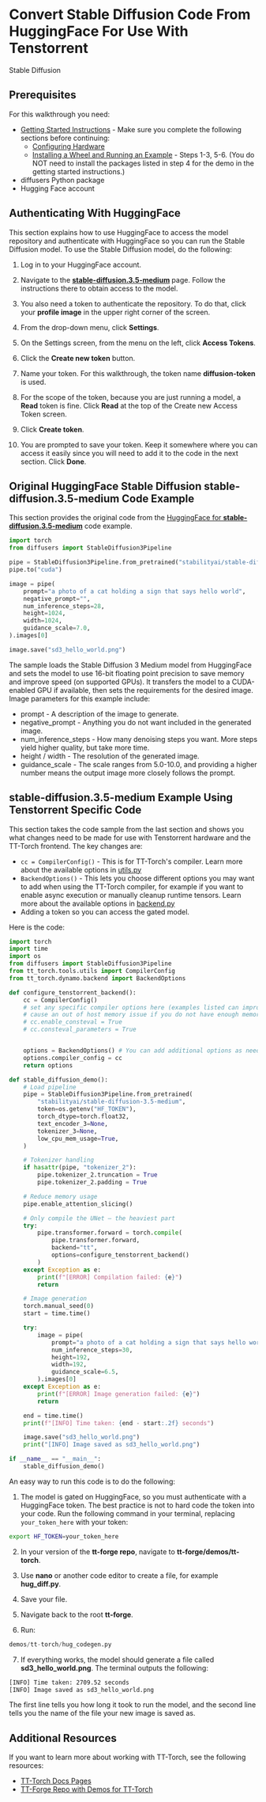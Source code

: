 # Convert Stable Diffusion Code From HuggingFace For Use With Tenstorrent
Stable Diffusion

## Prerequisites 

For this walkthrough you need:

* [Getting Started Instructions](getting_started.md) - Make sure you complete the following sections before continuing: 
    * [Configuring Hardware](getting_started.md#configuring-hardware)
    * [Installing a Wheel and Running an Example](getting_started.md#installing-a-wheel-and-running-an-example) - Steps 1-3, 5-6. (You do NOT need to install the packages listed in step 4 for the demo in the getting started instructions.)
* diffusers Python package
* Hugging Face account

## Authenticating With HuggingFace 

This section explains how to use HuggingFace to access the model repository and authenticate with HuggingFace so you can run the Stable Diffusion model. To use the Stable Diffusion model, do the following: 

1. Log in to your HuggingFace account.

2. Navigate to the **[stable-diffusion.3.5-medium](https://huggingface.co/stabilityai/stable-diffusion-3.5-medium)** page. Follow the instructions there to obtain access to the model. 

3. You also need a token to authenticate the repository. To do that, click your **profile image** in the upper right corner of the screen. 

4. From the drop-down menu, click **Settings**. 

5. On the Settings screen, from the menu on the left, click **Access Tokens**. 

6. Click the **Create new token** button. 

7. Name your token. For this walkthrough, the token name **diffusion-token** is used. 

8. For the scope of the token, because you are just running a model, a **Read** token is fine. Click **Read** at the top of the Create new Access Token screen. 

9. Click **Create token**. 

10. You are prompted to save your token. Keep it somewhere where you can access it easily since you will need to add it to the code in the next section. Click **Done**.

## Original HuggingFace Stable Diffusion stable-diffusion.3.5-medium Code Example

This section provides the original code from the [HuggingFace for **stable-diffusion.3.5-medium**](https://huggingface.co/docs/diffusers/main/en/api/pipelines/stable_diffusion/stable_diffusion_3#usage-example) code example. 

```python
import torch
from diffusers import StableDiffusion3Pipeline

pipe = StableDiffusion3Pipeline.from_pretrained("stabilityai/stable-diffusion-3-medium-diffusers", torch_dtype=torch.float16)
pipe.to("cuda")

image = pipe(
    prompt="a photo of a cat holding a sign that says hello world",
    negative_prompt="",
    num_inference_steps=28,
    height=1024,
    width=1024,
    guidance_scale=7.0,
).images[0]

image.save("sd3_hello_world.png")
```

The sample loads the Stable Diffusion 3 Medium model from HuggingFace and sets the model to use 16-bit floating point precision to save memory and improve speed (on supported GPUs). It transfers the model to a CUDA-enabled GPU if available, then sets the requirements for the desired image. Image parameters for this example include: 

* prompt - A description of the image to generate.
* negative_prompt - Anything you do not want included in the generated image. 
* num_inference_steps - How many denoising steps you want. More steps yield higher quality, but take more time. 
* height / width - The resolution of the generated image. 
* guidance_scale - The scale ranges from 5.0-10.0, and providing a higher number means the output image more closely follows the prompt. 

## stable-diffusion.3.5-medium Example Using Tenstorrent Specific Code 

This section takes the code sample from the last section and shows you what changes need to be made for use with Tenstorrent hardware and the TT-Torch frontend. The key changes are: 

* `cc = CompilerConfig()` - This is for TT-Torch's compiler. Learn more about the available options in [utils.py](https://github.com/tenstorrent/tt-torch/blob/main/tt_torch/tools/utils.py) 
* `BackendOptions()` - This lets you choose different options you may want to add when using the TT-Torch compiler, for example if you want to enable async execution or manually cleanup runtime tensors. Learn more about the available options in [backend.py](https://github.com/tenstorrent/tt-torch/blob/main/tt_torch/dynamo/backend.py)
* Adding a token so you can access the gated model. 

Here is the code: 

```python
import torch
import time
import os
from diffusers import StableDiffusion3Pipeline
from tt_torch.tools.utils import CompilerConfig
from tt_torch.dynamo.backend import BackendOptions

def configure_tenstorrent_backend():
    cc = CompilerConfig()
    # set any specific compiler options here (examples listed can improve performance, however constevaling can
    # cause an out of host memory issue if you do not have enough memory.)
    # cc.enable_consteval = True
    # cc.consteval_parameters = True


    options = BackendOptions() # You can add additional options as needed
    options.compiler_config = cc
    return options

def stable_diffusion_demo():
    # Load pipeline
    pipe = StableDiffusion3Pipeline.from_pretrained(
        "stabilityai/stable-diffusion-3.5-medium",
        token=os.getenv("HF_TOKEN"),
        torch_dtype=torch.float32,
        text_encoder_3=None,
        tokenizer_3=None,
        low_cpu_mem_usage=True,
    )

    # Tokenizer handling
    if hasattr(pipe, "tokenizer_2"):
        pipe.tokenizer_2.truncation = True
        pipe.tokenizer_2.padding = True

    # Reduce memory usage
    pipe.enable_attention_slicing()

    # Only compile the UNet — the heaviest part
    try:
        pipe.transformer.forward = torch.compile(
            pipe.transformer.forward,
            backend="tt",
            options=configure_tenstorrent_backend()
        )
    except Exception as e:
        print(f"[ERROR] Compilation failed: {e}")
        return

    # Image generation
    torch.manual_seed(0)
    start = time.time()

    try:
        image = pipe(
            prompt="a photo of a cat holding a sign that says hello world",
            num_inference_steps=30,
            height=192,
            width=192,
            guidance_scale=6.5,
        ).images[0]
    except Exception as e:
        print(f"[ERROR] Image generation failed: {e}")
        return

    end = time.time()
    print(f"[INFO] Time taken: {end - start:.2f} seconds")

    image.save("sd3_hello_world.png")
    print("[INFO] Image saved as sd3_hello_world.png")

if __name__ == "__main__":
    stable_diffusion_demo()
```

An easy way to run this code is to do the following: 

1. The model is gated on HuggingFace, so you must authenticate with a HuggingFace token. The best practice is not to hard code the token into your code. Run the following command in your terminal, replacing `your_token_here` with your token: 

```bash
export HF_TOKEN=your_token_here
```

2. In your version of the **tt-forge repo**, navigate to **tt-forge/demos/tt-torch**. 

3. Use **nano** or another code editor to create a file, for example **hug_diff.py**. 

4. Save your file. 

5. Navigate back to the root **tt-forge**. 

6. Run: 

```python
demos/tt-torch/hug_codegen.py
```

7. If everything works, the model should generate a file called **sd3_hello_world.png**. The terminal outputs the following: 

```bash
[INFO] Time taken: 2709.52 seconds
[INFO] Image saved as sd3_hello_world.png
```

The first line tells you how long it took to run the model, and the second line tells you the name of the file your new image is saved as. 

## Additional Resources
If you want to learn more about working with TT-Torch, see the following resources:
* [TT-Torch Docs Pages](https://docs.tenstorrent.com/tt-torch/)
* [TT-Forge Repo with Demos for TT-Torch](https://github.com/tenstorrent/tt-forge/tree/main/demos/tt-torch)